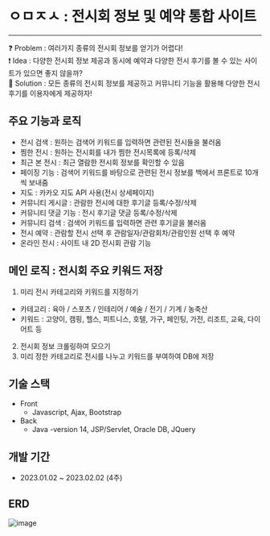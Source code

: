 # ㅇㅁㅈㅅ : 전시회 정보 및 예약 통합 사이트
<hr>
❓ Problem : 여러가지 종류의 전시회 정보를 얻기가 어렵다!<br>
❗️ Idea : 다양한 전시회 정보 제공과 동시에 예약과 다양한 전시 후기를 볼 수 있는 사이트가 있으면 좋지 않을까?<br>
💯 Solution : 모든 종류의 전시회 정보를 제공하고 커뮤니티 기능을 활용해 다양한 전시 후기를 이용자에게 제공하자! 


## 주요 기능과 로직
- 전시 검색 : 원하는 검색어 키워드를 입력하면 관련된 전시들을 불러옴
- 찜한 전시 : 원하는 전시회를 내가 찜한 전시목록에 등록/삭제
- 최근 본 전시 : 최근 열람한 전시회 정보를 확인할 수 있음
- 페이징 기능 : 검색어 키워드를 바탕으로 관련된 전시 정보를 백에서 프론트로 10개씩 보내줌
- 지도 : 카카오 지도 API 사용(전시 상세페이지)
- 커뮤니티 게시글 : 관람한 전시에 대한 후기글 등록/수정/삭제
- 커뮤니티 댓글 기능 : 전시 후기글 댓글 등록/수정/삭제
- 커뮤니티 검색 : 검색어 키워드를 입력하면 관련 후기글을 불러옴
- 전시 예약 : 관람할 전시 선택 후 관람일자/관람회차/관람인원 선택 후 예약
- 온라인 전시 : 사이트 내 2D 전시회 관람 기능

## 메인 로직 : 전시회 주요 키워드 저장
1. 미리 전시 카테고리와 키워드를 지정하기<br>
- 카테고리 : 육아 / 스포츠 / 인테리어 / 예술 / 전기 / 기계 / 농축산
- 키워드 : 고양이, 캠핑, 헬스, 피트니스, 호텔, 가구, 페인팅, 가전, 리조트, 교육, 다이어트 등
2. 전시회 정보 크롤링하여 모으기
3. 미리 정한 카테고리로 전시를 나누고 키워드를 부여하여 DB에 저장

## 기술 스택
- Front
  - Javascript, Ajax, Bootstrap<br>
- Back
  - Java -version 14, JSP/Servlet, Oracle DB, JQuery

## 개발 기간
- 2023.01.02 ~ 2023.02.02 (4주)

## ERD

![image](https://user-images.githubusercontent.com/113018906/231658445-165cef23-e4c5-48d0-9d50-7c842742244e.png)

